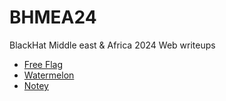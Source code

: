# BHMEA24
BlackHat Middle east &amp; Africa 2024 Web writeups

- [Free Flag](/Quals/freeflag/freeflag.md)
- [Watermelon](/Quals/watermelon/watermelon.md)
- [Notey](/Quals/notey/notey.md)
